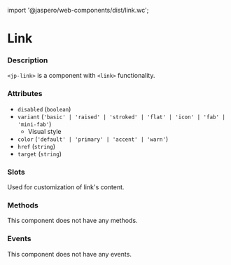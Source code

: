 import '@jaspero/web-components/dist/link.wc';

# Link

### Description

`<jp-link>` is a component with `<link>` functionality.

### Attributes

- `disabled` (`boolean`)
- `variant` (`'basic' | 'raised' | 'stroked' | 'flat' | 'icon' | 'fab' | 'mini-fab'`) 
  - Visual style
- `color` (`'default' | 'primary' | 'accent' | 'warn'`)
- `href` (`string`)
- `target` (`string`)
  
### Slots

Used for customization of link's content.


### Methods

This component does not have any methods.


### Events

This component does not have any events. 
